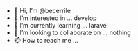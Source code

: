 - 👋 Hi, I’m @becerrile
- 👀 I’m interested in ... develop
- 🌱 I’m currently learning ... laravel
- 💞️ I’m looking to collaborate on ... nothing
- 📫 How to reach me ...

<!---
becerrile/becerrile is a ✨ special ✨ repository because its `README.md` (this file) appears on your GitHub profile.
You can click the Preview link to take a look at your changes.
--->

